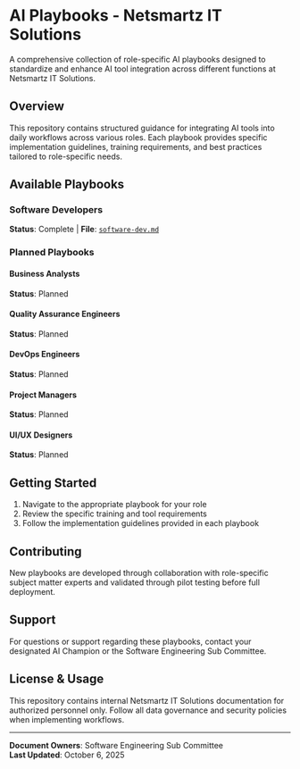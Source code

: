 # AI Playbooks - Netsmartz IT Solutions

A comprehensive collection of role-specific AI playbooks designed to standardize and enhance AI tool integration across different functions at Netsmartz IT Solutions.

## Overview

This repository contains structured guidance for integrating AI tools into daily workflows across various roles. Each playbook provides specific implementation guidelines, training requirements, and best practices tailored to role-specific needs.

## Available Playbooks

### Software Developers
**Status**: Complete | **File**: [`software-dev.md`](./software-dev.md)

### Planned Playbooks

#### Business Analysts
**Status**: Planned

#### Quality Assurance Engineers  
**Status**: Planned

#### DevOps Engineers
**Status**: Planned

#### Project Managers
**Status**: Planned

#### UI/UX Designers
**Status**: Planned

## Getting Started

1. Navigate to the appropriate playbook for your role
2. Review the specific training and tool requirements
3. Follow the implementation guidelines provided in each playbook

## Contributing

New playbooks are developed through collaboration with role-specific subject matter experts and validated through pilot testing before full deployment.

## Support

For questions or support regarding these playbooks, contact your designated AI Champion or the Software Engineering Sub Committee.

## License & Usage

This repository contains internal Netsmartz IT Solutions documentation for authorized personnel only. Follow all data governance and security policies when implementing workflows.

---

**Document Owners**: Software Engineering Sub Committee  
**Last Updated**: October 6, 2025  
